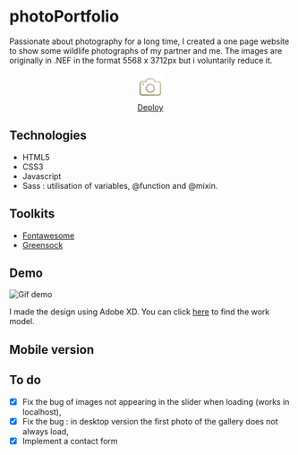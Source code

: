 # photoPortfolio

Passionate about photography for a long time, I created a one page website to show some wildlife photographs of my partner and me. The images are originally in .NEF in the format 5568 x 3712px but i voluntarily reduce it.

<div align="center"><img src="images/picture.svg" height="50"></img></div> 
<div align="center"><a href="https://corentine4.github.io/photoPortfolio/">Deploy</a></div> 

## Technologies

- HTML5
- CSS3
- Javascript
- Sass : utilisation of variables, @function and @mixin.

## Toolkits
- [Fontawesome](https://fontawesome.com)
- [Greensock](https://greensock.com)

## Demo  
![Gif demo](/images/portfolioGif.gif "Demo")
  
I made the design using Adobe XD. You can click [here](https://xd.adobe.com/view/eb9fb77e-1992-4e37-82db-bb5abf513611-becc/?fullscreen) to find the work model.

## Mobile version

## To do
- [x] Fix the bug of images not appearing in the slider when loading (works in localhost),
- [x] Fix the bug : in desktop version the first photo of the gallery does not always load,
- [x] Implement a contact form
